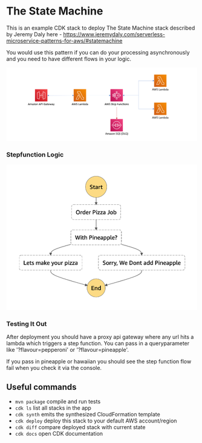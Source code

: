 # The State Machine

This is an example CDK stack to deploy The State Machine stack described by Jeremy Daly here - https://www.jeremydaly.com/serverless-microservice-patterns-for-aws/#statemachine

You would use this pattern if you can do your processing asynchronously and you need to have different flows in your logic.

![Architecture](img/the-state-machine-arch.png)

### Stepfunction Logic
![Architecture](img/statemachine.png)


### Testing It Out

After deployment you should have a proxy api gateway where any url hits a lambda which triggers a step function. You can pass in a queryparameter like '?flavour=pepperoni' or '?flavour=pineapple'.

If you pass in pineapple or hawaiian you should see the step function flow fail when you check it via the console.



## Useful commands

 * `mvn package`     compile and run tests
 * `cdk ls`          list all stacks in the app
 * `cdk synth`       emits the synthesized CloudFormation template
 * `cdk deploy`      deploy this stack to your default AWS account/region
 * `cdk diff`        compare deployed stack with current state
 * `cdk docs`        open CDK documentation